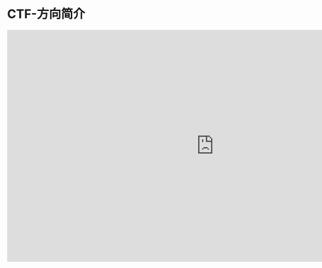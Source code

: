 # CTF-方向简介

<iframe width="960" height="540" src="http://119.91.235.167:5244/d/alpha%E7%9A%84%E5%B7%A5%E5%85%B7%E7%9B%98/video/CTF%E6%96%B9%E5%90%91%E4%BB%8B%E7%BB%8D.mp4?sign=BszVNruKGCMeydLqx3iRFyXIhafaPOoGTxo0IikH7Kg=:0" scrolling="no" border="0" frameborder="no" framespacing="0" allowfullscreen="true"> </iframe>